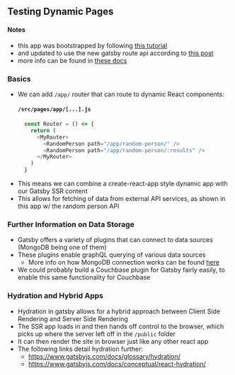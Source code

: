 ## Testing Dynamic Pages
#### Notes
- this app was bootstrapped by following [this tutorial](https://www.youtube.com/watch?v=RVNC61rkFxw)
- and updated to use the new gatsby route api according to [this post](https://www.gatsbyjs.com/blog/fs-route-api/)
- more info can be found in [these docs](https://www.gatsbyjs.com/docs/how-to/routing/client-only-routes-and-user-authentication/#handling-client-only-routes-with-gatsby)

### Basics
- We can add `/app/` router that can route to dynamic React components:
  #### **`/src/pages/app/[...].js`**  
  ```js
    const Router = () => {
      return (
        <MyRouter>
          <RandomPerson path="/app/random-person/" />
          <RandomPerson path="/app/random-person/:results" />
        </MyRouter>
      )
    }
  ```
- This means we can combine a create-react-app style dynamic app with our Gatsby SSR content 
- This allows for fetching of data from external API services, as shown in this app w/ the random person API

### Further Information on Data Storage
- Gatsby offers a variety of plugins that can connect to data sources (MongoDB being one of them)
- These plugins enable graphQL querying of various data sources
  - More info on how MongoDB connection works can be found [here](https://developer.mongodb.com/how-to/gatsby-modern-blog/#connecting-mongodb-and-gatsbyjs)
- We could probably build a Couchbase plugin for Gatsby fairly easily, to enable this same functionality for Couchbase

### Hydration and Hybrid Apps
- Hydration in gatsby allows for a hybrid approach between Client Side Rendering and Server Side Rendering
- The SSR app loads in and then hands off control to the browser, which picks up where the server left off in the `/public` folder
- It can then render the site in browser just like any other react app  
- The following links detail hydration further:
  - https://www.gatsbyjs.com/docs/glossary/hydration/
  - https://www.gatsbyjs.com/docs/conceptual/react-hydration/
  
